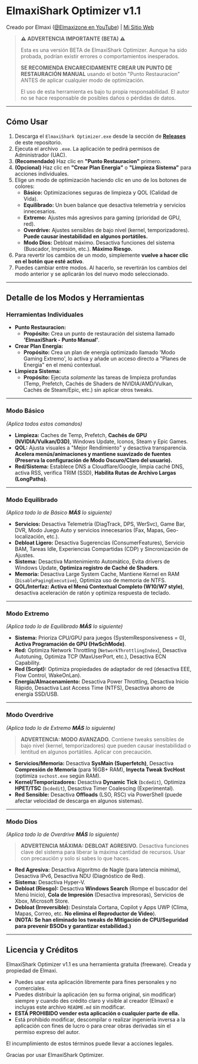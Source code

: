 # ElmaxiShark Optimizer v1.1

Creado por Elmaxi ([@Elmaxizone en YouTube](https://www.youtube.com/@Elmaxizone)) | [Mi Sitio Web](https://AQUI_VA_LA_URL_DE_TU_WEB.com)

> **⚠️ ADVERTENCIA IMPORTANTE (BETA) ⚠️**
>
> Esta es una versión BETA de ElmaxiShark Optimizer. Aunque ha sido probada, podrían existir errores o comportamientos inesperados.
>
> **SE RECOMIENDA ENCARECIDAMENTE CREAR UN PUNTO DE RESTAURACIÓN MANUAL** usando el botón "Punto Restauracion" ANTES de aplicar cualquier modo de optimización.
>
> El uso de esta herramienta es bajo tu propia responsabilidad. El autor no se hace responsable de posibles daños o pérdidas de datos.

---

## Cómo Usar

1.  Descarga el `ElmaxiShark Optimizer.exe` desde la sección de **[Releases](https://github.com/Elmaxiyt/ElmaxiShark-Optimizer/releases)** de este repositorio.
2.  Ejecuta el archivo `.exe`. La aplicación te pedirá permisos de Administrador (UAC).
3.  **(Recomendado)** Haz clic en **"Punto Restauracion"** primero.
4.  **(Opcional)** Haz clic en **"Crear Plan Energia"** o **"Limpieza Sistema"** para acciones individuales.
5.  Elige un modo de optimización haciendo clic en uno de los botones de colores:
    * **Básico:** Optimizaciones seguras de limpieza y QOL (Calidad de Vida).
    * **Equilibrado:** Un buen balance que desactiva telemetría y servicios innecesarios.
    * **Extremo:** Ajustes más agresivos para gaming (prioridad de GPU, red).
    * **Overdrive:** Ajustes sensibles de bajo nivel (kernel, temporizadores). **Puede causar inestabilidad en algunos portátiles.**
    * **Modo Dios:** Debloat máximo. Desactiva funciones del sistema (Buscador, Impresión, etc.). **Máximo Riesgo.**
6.  Para revertir los cambios de un modo, simplemente **vuelve a hacer clic en el botón que esté activo**.
7.  Puedes cambiar entre modos. Al hacerlo, se revertirán los cambios del modo anterior y se aplicarán los del nuevo modo seleccionado.

---

## Detalle de los Modos y Herramientas

### Herramientas Individuales

* **Punto Restauracion:**
    * **Propósito:** Crea un punto de restauración del sistema llamado **'ElmaxiShark - Punto Manual'**.
* **Crear Plan Energia:**
    * **Propósito:** Crea un plan de energía optimizado llamado 'Modo Gaming Extremo', lo activa y añade un acceso directo a "Planes de Energia" en el menú contextual.
* **Limpieza Sistema:**
    * **Propósito:** Ejecuta *solamente* las tareas de limpieza profundas (Temp, Prefetch, Cachés de Shaders de NVIDIA/AMD/Vulkan, Cachés de Steam/Epic, etc.) sin aplicar otros tweaks.

---

### Modo Básico
*(Aplica todos estos comandos)*

* **Limpieza:** Caches de Temp, Prefetch, **Cachés de GPU (NVIDIA/Vulkan/D3D)**, Windows Update, Iconos, Steam y Epic Games.
* **QOL:** Ajusta visuales a "Mejor Rendimiento" y desactiva transparencia. **Acelera menús/animaciones y mantiene suavizado de fuentes (Preserva la configuración de Modo Oscuro/Claro del usuario).**
* **Red/Sistema:** Establece DNS a Cloudflare/Google, limpia caché DNS, activa RSS, verifica TRIM (SSD), **Habilita Rutas de Archivo Largas (LongPaths)**.

---

### Modo Equilibrado
*(Aplica todo lo de Básico **MÁS** lo siguiente)*

* **Servicios:** Desactiva Telemetría (DiagTrack, DPS, WerSvc), Game Bar, DVR, Modo Juego Auto y servicios innecesarios (Fax, Mapas, Geo-localización, etc.).
* **Debloat Ligero:** Desactiva Sugerencias (ConsumerFeatures), Servicio BAM, Tareas Idle, Experiencias Compartidas (CDP) y Sincronización de Ajustes.
* **Sistema:** Desactiva Mantenimiento Automático, Evita drivers de Windows Update, **Optimiza registro de Caché de Shaders**.
* **Memoria:** Desactiva Large System Cache, Mantiene Kernel en RAM (`DisablePagingExecutive`), Optimiza uso de memoria de NTFS.
* **QOL/Interfaz:** **Activa el Menú Contextual Completo (W10/W7 style)**, desactiva aceleración de ratón y optimiza respuesta de teclado.

---

### Modo Extremo
*(Aplica todo lo de Equilibrado **MÁS** lo siguiente)*

* **Sistema:** Prioriza CPU/GPU para juegos (SystemResponsiveness = 0), **Activa Programación de GPU (HwSchMode)**.
* **Red:** Optimiza Network Throttling (`NetworkThrottlingIndex`), Desactiva Autotuning, Optimiza TCP (MaxUserPort, etc.), Desactiva ECN Capability.
* **Red (Script):** Optimiza propiedades de adaptador de red (desactiva EEE, Flow Control, WakeOnLan).
* **Energía/Almacenamiento:** Desactiva Power Throttling, Desactiva Inicio Rápido, Desactiva Last Access Time (NTFS), Desactiva ahorro de energía SSD/USB.

---

### Modo Overdrive
*(Aplica todo lo de Extremo **MÁS** lo siguiente)*

> **ADVERTENCIA: MODO AVANZADO.** Contiene tweaks sensibles de bajo nivel (kernel, temporizadores) que pueden causar inestabilidad o lentitud en algunos portátiles. Aplicar con precaución.

* **Servicios/Memoria:** Desactiva **SysMain (Superfetch)**, Desactiva **Compresión de Memoria** (para 16GB+ RAM), **Inyecta Tweak SvcHost** (optimiza `svchost.exe` según RAM).
* **Kernel/Temporizadores:** Desactiva **Dynamic Tick** (`bcdedit`), Optimiza **HPET/TSC** (`bcdedit`), Desactiva Timer Coalescing (Experimental).
* **Red Sensible:** Desactiva **Offloads** (LSO, RSC) vía PowerShell (puede afectar velocidad de descarga en algunos sistemas).

---

### Modo Dios
*(Aplica todo lo de Overdrive **MÁS** lo siguiente)*

> **ADVERTENCIA MÁXIMA: DEBLOAT AGRESIVO.** Desactiva funciones clave del sistema para liberar la máxima cantidad de recursos. Usar con precaución y solo si sabes lo que haces.

* **Red Agresiva:** Desactiva Algoritmo de Nagle (para latencia mínima), Desactiva IPv6, Desactiva NDU (Diagnóstico de Red).
* **Sistema:** Desactiva Hyper-V.
* **Debloat (Riesgo):** Desactiva **Windows Search** (Rompe el buscador del Menú Inicio), **Cola de Impresión** (Desactiva impresoras), Servicios de Xbox, Microsoft Store.
* **Debloat (Irreversible):** Desinstala Cortana, Copilot y Apps UWP (Clima, Mapas, Correo, etc. **No elimina el Reproductor de Video**).
* **(NOTA: Se han eliminado los tweaks de Mitigación de CPU/Seguridad para prevenir BSODs y garantizar estabilidad.)**

---

## Licencia y Créditos

ElmaxiShark Optimizer v1.1 es una herramienta gratuita (freeware).
Creada y propiedad de Elmaxi.

* Puedes usar esta aplicación libremente para fines personales y no comerciales.
* Puedes distribuir la aplicación (en su forma original, sin modificar) siempre y cuando des crédito claro y visible al creador (Elmaxi) e incluyas este archivo `README.md` sin modificar.
* **ESTÁ PROHIBIDO vender esta aplicación o cualquier parte de ella.**
* Está prohibido modificar, descompilar o realizar ingeniería inversa a la aplicación con fines de lucro o para crear obras derivadas sin el permiso expreso del autor.

El incumplimiento de estos términos puede llevar a acciones legales.

Gracias por usar ElmaxiShark Optimizer.